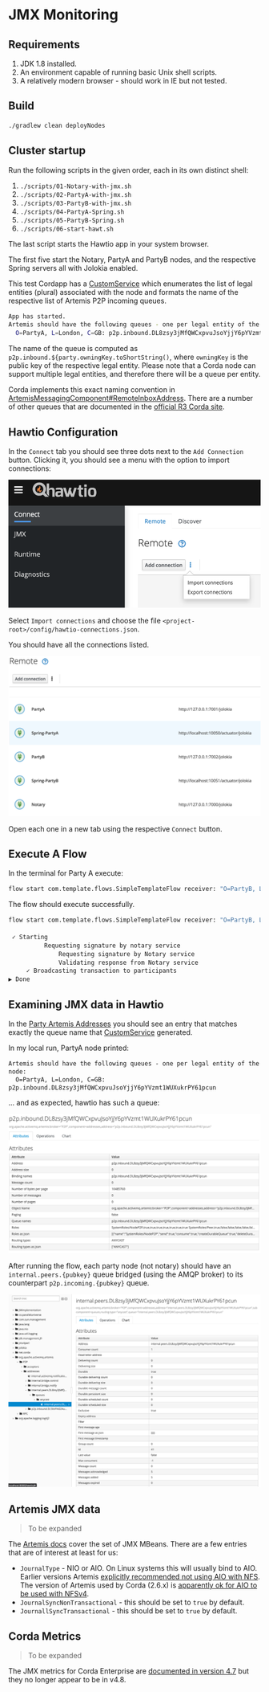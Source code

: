 # JMX Monitoring 

## Requirements

1. JDK 1.8 installed. 
2. An environment capable of running basic Unix shell scripts.
3. A relatively modern browser - should work in IE but not tested. 

## Build

```bash
./gradlew clean deployNodes
```

## Cluster startup

Run the following scripts in the given order, each in its own distinct shell:

1. `./scripts/01-Notary-with-jmx.sh`
2. `./scripts/02-PartyA-with-jmx.sh`
3. `./scripts/03-PartyB-with-jmx.sh`
4. `./scripts/04-PartyA-Spring.sh`
5. `./scripts/05-PartyB-Spring.sh`
6. `./scripts/06-start-hawt.sh`

The last script starts the Hawtio app in your system browser.

The first five start the Notary, PartyA and PartyB nodes, and the respective Spring servers all with Jolokia enabled. 

This test Cordapp has a [CustomService](./workflows/src/main/kotlin/com/template/service/CustomService.kt) 
which enumerates the list of legal entities (plural) associated with the node and formats the name
of the respective list of Artemis P2P incoming queues. 

```bash
App has started.
Artemis should have the following queues - one per legal entity of the node:
  O=PartyA, L=London, C=GB: p2p.inbound.DL8zsy3jMfQWCxpvuJsoYjjY6pYVzmt1WUXukrPY61pcun
```

The name of the queue is computed as `p2p.inbound.${party.owningKey.toShortString()`, where
`owningKey` is the public key of the respective legal entity. Please note that a Corda node
can support multiple legal entities, and therefore there will be a queue per entity.

Corda implements this exact naming convention in [ArtemisMessagingComponent#RemoteInboxAddress](https://github.com/corda/corda/blob/release/os/4.8/node-api/src/main/kotlin/net/corda/nodeapi/internal/ArtemisMessagingComponent.kt#L136).
There are a number of other queues that are documented in the [official R3 Corda site](https://docs.r3.com/en/platform/corda/4.8/enterprise/messaging.html#message-queues).
## Hawtio Configuration 

In the `Connect` tab you should see three dots next to the `Add Connection` button.
Clicking it, you should see a menu with the option to import connections: 

![hawtio-import-connections](./img/import-connections.png)

Select `Import connections` and choose the file `<project-root>/config/hawtio-connections.json`. 

You should have all the connections listed. 

![connections](./img/connections.png)

Open each one in a new tab using the respective `Connect` button.

## Execute A Flow

In the terminal for Party A execute:

```bash
flow start com.template.flows.SimpleTemplateFlow receiver: "O=PartyB, L=New York, C=US"
```

The flow should execute successfully.

```bash
flow start com.template.flows.SimpleTemplateFlow receiver: "O=PartyB, L=New York, C=US"

 ✓ Starting
          Requesting signature by notary service
              Requesting signature by Notary service
              Validating response from Notary service
     ✓ Broadcasting transaction to participants
▶︎ Done

```

## Examining JMX data in Hawtio

In the [Party Artemis Addresses](http://localhost:8080/hawtio/jmx/attributes?con=PartyA&nid=root-org.apache.activemq.artemis-P2P-addresses)
you should see an entry that matches exactly the queue name that [CustomService](./workflows/src/main/kotlin/com/template/service/CustomService.kt#L16)
generated. 

In my local run, PartyA node printed:

```
Artemis should have the following queues - one per legal entity of the node:
  O=PartyA, L=London, C=GB: p2p.inbound.DL8zsy3jMfQWCxpvuJsoYjjY6pYVzmt1WUXukrPY61pcun
```

... and as expected, hawtio has such a queue:

![](./img/party-a-artemis-inbound.png)

After running the flow, each party node (not notary) should have an `internal.peers.{pubkey}` 
queue bridged (using the AMQP broker) to its counterpart `p2p.incoming.{pubkey}` queue.

![](./img/party-b-internal-peer-to-party-a.png)

## Artemis JMX data

> To be expanded

The [Artemis docs](http://activemq.apache.org/components/artemis/documentation/latest/management)
cover the set of JMX MBeans. There are a few entries that are of interest at least for us:

* `JournalType` - NIO or AIO. On Linux systems this will usually bind to AIO. Earlier versions 
  Artemis [explicitly recommended not using AIO with NFS](https://activemq.apache.org/components/artemis/documentation/1.0.0/persistence.html). 
  The version of Artemis used by Corda (2.6.x) is [apparently ok for AIO to be used with NFSv4](https://activemq.apache.org/components/artemis/documentation/2.6.0/persistence.html).
* `JournalSyncNonTransactional` - this should be set to `true` by default.
* `JournallSyncTransactional` - this should be set to `true` by default.

## Corda Metrics

> To be expanded

The JMX metrics for Corda Enterprise are [documented in version 4.7](https://docs.r3.com/en/platform/corda/4.7/enterprise/node-metrics.html)
but they no longer appear to be in v4.8. 
